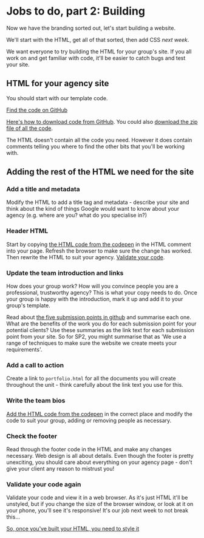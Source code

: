 # Jobs to do, part 2: Building

Now we have the branding sorted out, let's start building a website.

We'll start with the HTML, get all of that sorted, then add CSS *next week*.

We want everyone to try building the HTML for your group's site. If you all work on and get familiar with code, it'll be easier to catch bugs and test your site.

## HTML for your agency site

You should start with our template code.

[Find the code on GitHub](https://github.com/mmu-webdesign/level5-portfolio/tree/master/CODE-for-team-website)

[Here's how to download code from GitHub](https://www.youtube.com/watch?v=xUNQy1U4Aic). You could also [download the zip file of all the code](https://github.com/mmu-webdesign/level5-portfolio/archive/master.zip).

The HTML doesn't contain all the code you need. However it does contain comments telling you where to find the other bits that you'll be working with.

## Adding the rest of the HTML we need for the site

### Add a title and metadata

Modify the HTML to add a title tag and metadata - describe your site and think about the kind of things Google would want to know about your agency (e.g. where are you? what do you specialise in?)

### Header HTML

Start by copying [the HTML code from the codepen](https://codepen.io/wilsondmmu/pen/MGWEzO) in the HTML comment into your page. Refresh the browser to make sure the change has worked. Then rewrite the HTML to suit your agency. [Validate your code](http://validator.w3.org/). 

### Update the team introduction and links

How does your group work? How will you convince people you are a professional, trustworthy agency? This is what your copy needs to do. Once your group is happy with the introduction, mark it up and add it to your group's template.

Read about [the five submission points in github](https://github.com/mmu-webdesign/level5-portfolio) and summarise each one. What are the benefits of the work you do for each submission point for your potential clients? Use these summaries as the link text for each submission point from your site. So for SP2, you might summarise that as 'We use a range of techniques to make sure the website we create meets your requirements'.

### Add a call to action

Create a link to `portfolio.html` for all the documents you will create throughout the unit - think carefully about the link text you use for this.

### Write the team bios

[Add the HTML code from the codepen](https://codepen.io/wilsondmmu/pen/yxyQoE) in the correct place and modify the code to suit your group, adding or removing people as necessary.

### Check the footer

Read through the footer code in the HTML and make any changes necessary. Web design is all about details. Even though the footer is pretty unexciting, you should care about everything on your agency page - don't give your client any reason to mistrust you!

### Validate your code again

Validate your code and view it in a web browser. As it's just HTML it'll be unstyled, but if you change the size of the browser window, or look at it on your phone, you'll see it's responsive! It's our job next week to not break this...

[So, once you've built your HTML, you need to style it](https://github.com/mmu-webdesign/level5-portfolio/blob/master/creating-your-agency-site/jobs-to-do-3.md)

